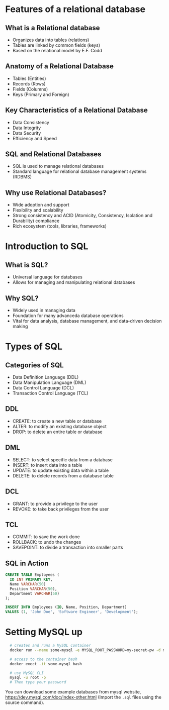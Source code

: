 # Features of a relational database

## What is a Relational database

- Organizes data into tables (relations)
- Tables are linked by common fields (keys)
- Based on the relational model by E.F. Codd

## Anatomy of a Relational Database

- Tables (Entities)
- Records (Rows)
- Fields (Columns)
- Keys (Primary and Foreign)

## Key Characteristics of a Relational Database

- Data Consistency
- Data Integrity
- Data Security
- Efficiency and Speed

## SQL and Relational Databases

- SQL is used to manage relational databases
- Standard language for relational database management systems (RDBMS)

## Why use Relational Databases?

- Wide adoption and support
- Flexibility and scalability
- Strong consistency and ACID (Atomicity, Consistency, Isolation and Durability) compliance
- Rich ecosystem (tools, libraries, frameworks)

# Introduction to SQL

## What is SQL?

- Universal language for databases
- Allows for managing and manipulating relational databases

## Why SQL?

- Widely used in managing data
- Foundation for many advanceda database operations
- Vital for data analysis, database management, and data-driven decision making

# Types of SQL

## Categories of SQL

- Data Definition Language (DDL)
- Data Manipulation Language (DML)
- Data Control Language (DCL)
- Transaction Control Language (TCL)

## DDL

- CREATE: to create a new table or database
- ALTER: to modify an existing database object
- DROP: to delete an entire table or database

## DML

- SELECT: to select specific data from a database
- INSERT: to insert data into a table
- UPDATE: to update existing data within a table
- DELETE: to delete records from a database table

## DCL

- GRANT: to provide a privilege to the user
- REVOKE: to take back privileges from the user

## TCL

- COMMIT: to save the work done
- ROLLBACK: to undo the changes
- SAVEPOINT: to divide a transaction into smaller parts

## SQL in Action

```SQL
CREATE TABLE Employees (
  ID INT PRIMARY KEY,
  Name VARCHAR(50)
  Position VARCHAR(50),
  Department VARCHAR(50)
);

INSERT INTO Employees (ID, Name, Position, Department)
VALUES (1, 'John Doe', 'Software Engineer', 'Development');
```

# Setting MySQL up

```bash
  # creates and runs a MySQL container
  docker run --name some-mysql -e MYSQL_ROOT_PASSWORD=my-secret-pw -d mysql

  # access to the container bash
  docker exect -it some-mysql bash

  # use MySQL CLI
  mysql -u root -p 
  # Then type your password
```

You can download some example databases from mysql website, https://dev.mysql.com/doc/index-other.html (Import the `.sql` files using the source command).

